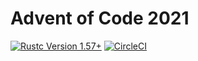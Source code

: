 # Advent of Code 2021

[![Rustc Version 1.57+](https://img.shields.io/badge/rustc-1.57+-lightgray.svg)](https://blog.rust-lang.org/2021/12/02/Rust-1.57.0.html) [![CircleCI](https://circleci.com/gh/LeaLearnsToCode/aoc2021/tree/master.svg?style=svg)](https://circleci.com/gh/LeaLearnsToCode/aoc2021/tree/master)
